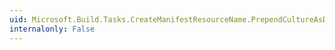 ```yaml
---
uid: Microsoft.Build.Tasks.CreateManifestResourceName.PrependCultureAsDirectory
internalonly: False
---
```

